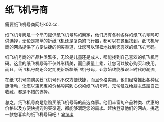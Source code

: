 # 纸飞机号商

需要纸飞机号商网址k02.cc.

纸飞机号商是一个专门提供纸飞机号码的商家，他们拥有各种各样的纸飞机号码可供选择，无论是简单的折纸飞机还是复杂的飞行器，都可以在这里找到。纸飞机号商的网站提供了方便快捷的购买渠道，让您可以轻松地找到您喜欢的纸飞机号码。

纸飞机号商的产品种类繁多，无论是儿童还是成人，都能找到自己喜欢的纸飞机号码。这里的纸飞机号码不仅外形精美，而且质量上乘，让您可以放心购买和使用。而且，纸飞机号商还会定期更新新款纸飞机号码，让您始终能够跟上时代的潮流。

在纸飞机号商购买纸飞机号码不仅方便快捷，而且价格实惠。他们经常推出各种优惠活动，让您以更优惠的价格购买到心仪的纸飞机号码。无论是送给朋友还是自己收藏，都是不错的选择。

总之，纸飞机号商是您购买纸飞机号码的首选商家。他们丰富的产品种类、优惠的价格以及方便快捷的购买渠道，都能够满足您的需求。赶快登录他们的网站，挑选一款您喜欢的纸飞机号码吧！[github](https://github.com)